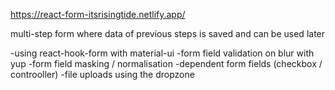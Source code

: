 https://react-form-itsrisingtide.netlify.app/

multi-step form where data of previous steps is saved and can be used later

-using react-hook-form with material-ui
-form field validation on blur with yup 
-form field masking / normalisation
-dependent form fields (checkbox /  controoller)
-file uploads using the dropzone
